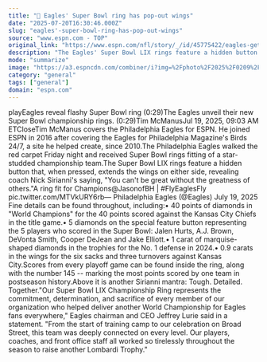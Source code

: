 ```yaml
---
title: "💎 Eagles' Super Bowl ring has pop-out wings"
date: "2025-07-20T16:30:46.000Z"
slug: "eagles'-super-bowl-ring-has-pop-out-wings"
source: "www.espn.com - TOP"
original_link: "https://www.espn.com/nfl/story/_/id/45775422/eagles-get-super-bowl-lix-rings-sirianni-sayings"
description: "The Eagles' Super Bowl LIX rings feature a hidden button that, when pressed, extends the wings on either side, revealing coach Nick Sirianni's saying, 'You can't be great without the greatness of others.'"
mode: "summarize"
image: "https://a3.espncdn.com/combiner/i?img=%2Fphoto%2F2025%2F0209%2Fnfl_fc3_eagles_cr_16x9.jpg"
category: "general"
tags: ["general"]
domain: "espn.com"
---
```

playEagles reveal flashy Super Bowl ring (0:29)The Eagles unveil their new Super Bowl championship rings. (0:29)Tim McManusJul 19, 2025, 09:03 AM ETCloseTim McManus covers the Philadelphia Eagles for ESPN. He joined ESPN in 2016 after covering the Eagles for Philadelphia Magazine's Birds 24/7, a site he helped create, since 2010.The Philadelphia Eagles walked the red carpet Friday night and received Super Bowl rings fitting of a star-studded championship team.The Super Bowl LIX rings feature a hidden button that, when pressed, extends the wings on either side, revealing coach Nick Sirianni's saying, "You can't be great without the greatness of others."A ring fit for Champions@JasonofBH | #FlyEaglesFly pic.twitter.com/MTVkURY6rb— Philadelphia Eagles (@Eagles) July 19, 2025 Fine details can be found throughout, including:• 40 points of diamonds in "World Champions" for the 40 points scored against the Kansas City Chiefs in the title game.• 5 diamonds on the special feature button representing the 5 players who scored in the Super Bowl: Jalen Hurts, A.J. Brown, DeVonta Smith, Cooper DeJean and Jake Elliott.• 1 carat of marquise-shaped diamonds in the trophies for the No. 1 defense in 2024.• 0.9 carats in the wings for the six sacks and three turnovers against Kansas City.Scores from every playoff game can be found inside the ring, along with the number 145 -- marking the most points scored by one team in postseason history.Above it is another Sirianni mantra: Tough. Detailed. Together."Our Super Bowl LIX Championship Ring represents the commitment, determination, and sacrifice of every member of our organization who helped deliver another World Championship for Eagles fans everywhere," Eagles chairman and CEO Jeffrey Lurie said in a statement. "From the start of training camp to our celebration on Broad Street, this team was deeply connected on every level. Our players, coaches, and front office staff all worked so tirelessly throughout the season to raise another Lombardi Trophy."